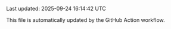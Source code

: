 Last updated: 2025-09-24 16:14:42 UTC

This file is automatically updated by the GitHub Action workflow.
